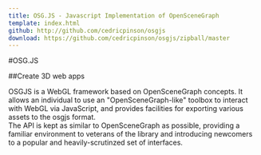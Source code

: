 ```yaml
---
title: OSG.JS - Javascript Implementation of OpenSceneGraph
template: index.html
github: http://github.com/cedricpinson/osgjs
download: https://github.com/cedricpinson/osgjs/zipball/master
---
```


#OSG.JS

##Create 3D web apps

OSGJS is a WebGL framework based on OpenSceneGraph concepts. It allows an individual to use an "OpenSceneGraph-like" toolbox to interact with WebGL via JavaScript, and provides facilities for exporting various assets to the osgjs format.  
The API is kept as similar to OpenSceneGraph as possible, providing a familiar environment to veterans of the library and introducing newcomers to a popular and heavily-scrutinzed set of interfaces.
